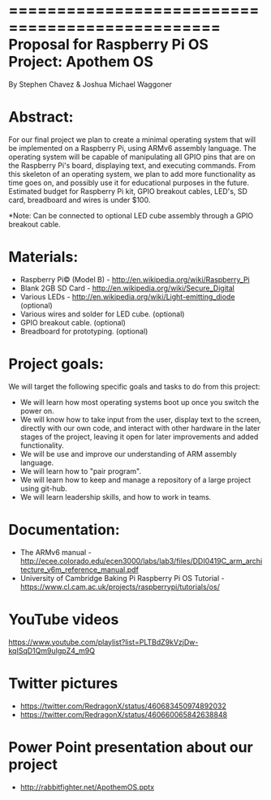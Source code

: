 ================================================
Proposal for Raspberry Pi OS Project: Apothem OS
================================================

By Stephen Chavez & Joshua Michael Waggoner

Abstract:
=========

For our final project we plan to create a minimal operating system that will be
implemented on a Raspberry Pi, using ARMv6 assembly language. The operating
system will be capable of manipulating all GPIO pins that are on the Raspberry
Pi's board, displaying text, and executing commands. From this skeleton of an 
operating system, we plan to add more functionality as time goes on, and possibly
use it for educational purposes in the future. Estimated budget for Raspberry Pi kit,
GPIO breakout cables, LED's, SD card, breadboard and wires is under $100. 

*Note: Can be connected to optional LED cube assembly through a GPIO breakout cable.

Materials:
==========

- Raspberry Pi© (Model B) - http://en.wikipedia.org/wiki/Raspberry_Pi
- Blank 2GB SD Card -  http://en.wikipedia.org/wiki/Secure_Digital
- Various LEDs - http://en.wikipedia.org/wiki/Light-emitting_diode (optional)
- Various wires and solder for LED cube. (optional)
- GPIO breakout cable. (optional)
- Breadboard for prototyping. (optional) 


Project goals:
==============

We will target the following specific goals and tasks to do from this project:
   - We will learn how most operating systems boot up once you switch the power on.
   - We will know how to take input from the user, display text to the screen,
     directly with our own code, and interact with other hardware in the later stages 
     of the project, leaving it open for later improvements and added functionality.
   - We will be use and improve our understanding of ARM assembly language.
   - We will learn how to "pair program".
   - We will learn how to keep and manage a repository of a large project using git-hub.
   - We will learn leadership skills, and how to work in teams.

Documentation:
==============

- The ARMv6 manual - http://ecee.colorado.edu/ecen3000/labs/lab3/files/DDI0419C_arm_architecture_v6m_reference_manual.pdf
- University of Cambridge Baking Pi Raspberry Pi OS Tutorial - https://www.cl.cam.ac.uk/projects/raspberrypi/tutorials/os/

YouTube videos
==============
https://www.youtube.com/playlist?list=PLTBdZ9kVzjDw-kqISqD1Qm9uIgpZ4_m9Q

Twitter pictures
================

- https://twitter.com/RedragonX/status/460683450974892032
- https://twitter.com/RedragonX/status/460660065842638848

Power Point presentation about our project
==========================================
- http://rabbitfighter.net/ApothemOS.pptx
